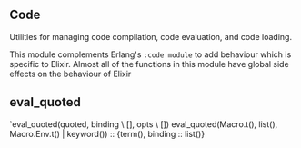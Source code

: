 Code
----
Utilities for managing code compilation, code evaluation, and code loading.

This module complements Erlang's `:code module` to add behaviour which is 
specific to Elixir. Almost all of the functions in this module have global
side effects on the behaviour of Elixir


eval_quoted
----
`eval_quoted(quoted, binding \\ [], opts \\ [])
eval_quoted(Macro.t(), list(), Macro.Env.t() | keyword()) ::
{term(), binding :: list()}

